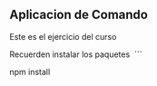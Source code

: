 ## Aplicacion de Comando

Este es el ejercicio  del curso

Recuerden instalar los paquetes
 ```

npm install
```
